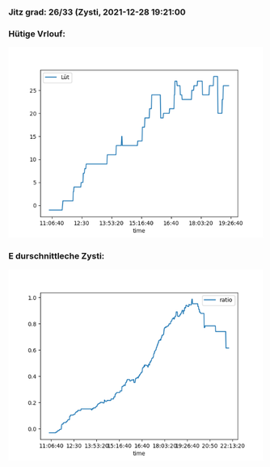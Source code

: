 ### Jitz grad: 26/33 (Zysti, 2021-12-28 19:21:00

### Hütige Vrlouf:
![Graph](Today.png)

### E durschnittleche Zysti:
![Graph](Zysti.png)